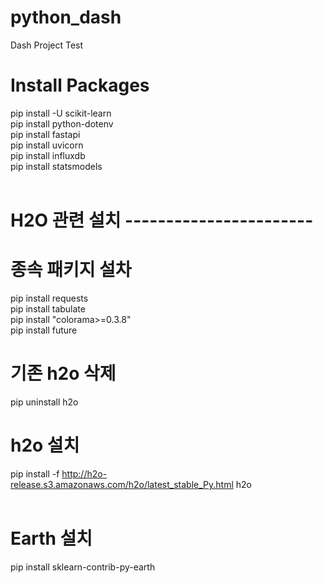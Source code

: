 # python_dash
Dash Project Test

# Install Packages
pip install -U scikit-learn <br>
pip install python-dotenv <br>
pip install fastapi <br>
pip install uvicorn <br>
pip install influxdb <br>
pip install statsmodels
<br><br>
# H2O 관련 설치 -----------------------<br>
# 종속 패키지 설차<br>
pip install requests<br>
pip install tabulate<br>
pip install "colorama>=0.3.8"<br>
pip install future<br>
# 기존 h2o 삭제<br>
pip uninstall h2o<br>
# h2o 설치<br>
pip install -f http://h2o-release.s3.amazonaws.com/h2o/latest_stable_Py.html h2o<br>
<br>

# Earth 설치<br>
pip install sklearn-contrib-py-earth<br>

